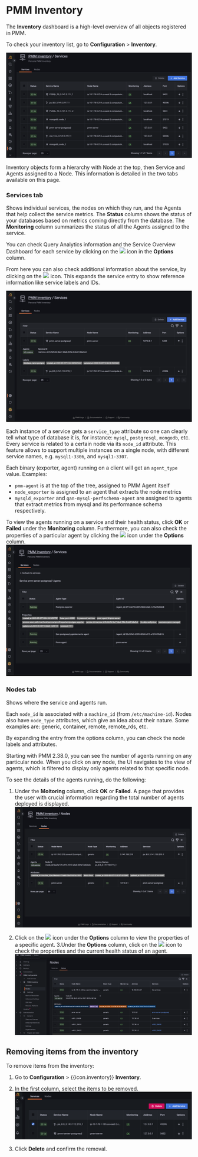 # PMM Inventory

The **Inventory** dashboard is a high-level overview of all objects registered in PMM.

To check your inventory list, go to <i class="uil uil-cog"></i> **Configuration** > **Inventory**.

![!image](../../_images/Inventory.png)

Inventory objects form a hierarchy with Node at the top, then Service and Agents assigned to a Node. This information is detailed in the two tabs available on this page.

### **Services** tab

Shows individual services, the nodes on which they run, and the Agents that help collect the service metrics.
The **Status** column shows the status of your databases based on metrics coming directly from the database.
The **Monitoring** column summarizes the status of all the Agents assigned to the service.

You can check Query Analytics information and the Service Overview Dashboard for each service by clicking on the <image src="../../_images/dots-three-vertical.ico" width="15px" aria-label="triple dots" /> icon in the **Options** column.

From here you can also check additional information about the service, by clicking on the <image src="../../_images/arrow-downward.ico" width="15px" aria-label="downward arrow"/> icon. This expands the service entry to show reference information like service labels and IDs.

![!image](../../_images/PMM_Inventory_Service_Selection.png)

Each instance of a service gets a `service_type` attribute so one can clearly tell what type of database it is, for instance: `mysql`, `postgresql`, `mongodb`, etc. Every service is related to a certain node via its `node_id` attribute. This feature allows to support multiple instances on a single node, with different service names, e.g. `mysql1-3306`, and `mysql1-3307`.

Each binary (exporter, agent) running on a client will get an `agent_type` value. Examples:

- `pmm-agent` is at the top of the tree, assigned to PMM Agent itself
- `node_exporter` is assigned to an agent that extracts the node metrics
- `mysqld_exporter` and `qan-mysql-perfschema-agent` are assigned to agents that extract metrics from mysql and its performance schema respectively.

To view the agents running on a service and their health status, click **OK** or **Failed** under the **Monitoring** column. Furthermore, you can also check the properties of a particular agent by clicking the <image src="../../_images/dots-three-vertical.ico" width="15px" aria-label="triple dots" /> icon under the **Options** column.
![!image](../../_images/PMM_Inventory_Service_Agent_Properties.png)


### **Nodes** tab

Shows where the service and agents run.

Each `node_id` is associated with a `machine_id` (from `/etc/machine-id`). Nodes also have `node_type` attributes, which give an idea about their nature. Some examples are: generic, container, remote, remote_rds, etc.

By expanding the entry from the options column, you can check the node labels and attributes.

Starting with PMM 2.38.0, you can see the number of agents running on any particular node. When you click on any node, the UI navigates to the view of agents, which is filtered to display only agents related to that specific node. 

To see the details of the agents running, do the following:

1. Under the **Moitoring** column, click **OK** or **Failed**. A page that provides the user with crucial information regarding the total number of agents deployed is displayed.
        ![!image](../../_images/PMM_Inventory_Node_Selection.png)

2. Click on the <image src="../../_images/dots-three-vertical.ico" width="15px" aria-label="triple dots" /> icon under the **Options** column to view the properties of a specific agent.
3.Under the **Options** column, click on the <image src="../../_images/dots-three-vertical.ico" width="15px" aria-label="triple dots" /> icon to check the properties and the current health status of an agent.
        ![!image](../../_images/PMM_Inventory_Node_Agent_Properties.png)


## Removing items from the inventory

To remove items from the inventory:

1. Go to <i class="uil uil-cog"></i> **Configuration** > {{icon.inventory}} **Inventory**.

2. In the first column, select the items to be removed.
        ![!image](../../_images/PMM_Inventory_Item_Selection.png)
3. Click **Delete** and confirm the removal.
